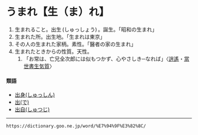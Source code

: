 # うまれ【生（ま）れ】

1.  生まれること。出生 (しゅっしょう) 。誕生。「昭和の生まれ」
2.  生まれた所。出生地。「生まれは東京」
3.  その人の生まれた家柄。素性。「醫者の家の生まれ」
4.  生まれたときからの性質。天性。    
    1.  「お常は、亡兄全次郎には似もつかず、心やさしき─なれば」〈[逍遙](https://dictionary.goo.ne.jp/word/person/%E5%9D%AA%E5%86%85%E9%80%8D%E9%81%A5/#jn-148042)・[當世書生気質](https://dictionary.goo.ne.jp/word/%E5%BD%93%E4%B8%96%E6%9B%B8%E7%94%9F%E6%B0%97%E8%B3%AA/#jn-156218)〉
        

#### 類語

-   [出身(しゅっしん)](https://dictionary.goo.ne.jp/word/%E5%87%BA%E8%BA%AB/#jn-105840)
-   [出(で)](https://dictionary.goo.ne.jp/word/%E5%87%BA_%28%E3%81%A7%29/#jn-148948)
-   [出自(しゅつじ)](https://dictionary.goo.ne.jp/word/%E5%87%BA%E8%87%AA/#jn-105818)

---
`https://dictionary.goo.ne.jp/word/%E7%94%9F%E3%82%8C/`